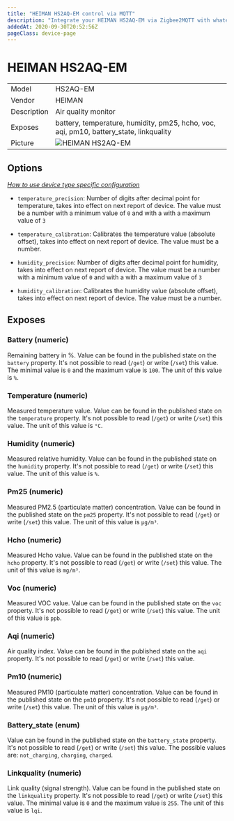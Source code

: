 ```yaml
---
title: "HEIMAN HS2AQ-EM control via MQTT"
description: "Integrate your HEIMAN HS2AQ-EM via Zigbee2MQTT with whatever smart home infrastructure you are using without the vendor's bridge or gateway."
addedAt: 2020-09-30T20:52:56Z
pageClass: device-page
---
```


<!-- !!!! -->
<!-- ATTENTION: This file is auto-generated through docgen! -->
<!-- You can only edit the "Notes"-Section between the two comment lines "Notes BEGIN" and "Notes END". -->
<!-- Do not use h1 or h2 heading within "## Notes"-Section. -->
<!-- !!!! -->

# HEIMAN HS2AQ-EM

|     |     |
|-----|-----|
| Model | HS2AQ-EM  |
| Vendor  | HEIMAN  |
| Description | Air quality monitor |
| Exposes | battery, temperature, humidity, pm25, hcho, voc, aqi, pm10, battery_state, linkquality |
| Picture | ![HEIMAN HS2AQ-EM](https://www.zigbee2mqtt.io/images/devices/HS2AQ-EM.jpg) |


<!-- Notes BEGIN: You can edit here. Add "## Notes" headline if not already present. -->


<!-- Notes END: Do not edit below this line -->


## Options
*[How to use device type specific configuration](../guide/configuration/devices-groups.md#specific-device-options)*

* `temperature_precision`: Number of digits after decimal point for temperature, takes into effect on next report of device. The value must be a number with a minimum value of `0` and with a with a maximum value of `3`

* `temperature_calibration`: Calibrates the temperature value (absolute offset), takes into effect on next report of device. The value must be a number.

* `humidity_precision`: Number of digits after decimal point for humidity, takes into effect on next report of device. The value must be a number with a minimum value of `0` and with a with a maximum value of `3`

* `humidity_calibration`: Calibrates the humidity value (absolute offset), takes into effect on next report of device. The value must be a number.


## Exposes

### Battery (numeric)
Remaining battery in %.
Value can be found in the published state on the `battery` property.
It's not possible to read (`/get`) or write (`/set`) this value.
The minimal value is `0` and the maximum value is `100`.
The unit of this value is `%`.

### Temperature (numeric)
Measured temperature value.
Value can be found in the published state on the `temperature` property.
It's not possible to read (`/get`) or write (`/set`) this value.
The unit of this value is `°C`.

### Humidity (numeric)
Measured relative humidity.
Value can be found in the published state on the `humidity` property.
It's not possible to read (`/get`) or write (`/set`) this value.
The unit of this value is `%`.

### Pm25 (numeric)
Measured PM2.5 (particulate matter) concentration.
Value can be found in the published state on the `pm25` property.
It's not possible to read (`/get`) or write (`/set`) this value.
The unit of this value is `µg/m³`.

### Hcho (numeric)
Measured Hcho value.
Value can be found in the published state on the `hcho` property.
It's not possible to read (`/get`) or write (`/set`) this value.
The unit of this value is `mg/m³`.

### Voc (numeric)
Measured VOC value.
Value can be found in the published state on the `voc` property.
It's not possible to read (`/get`) or write (`/set`) this value.
The unit of this value is `ppb`.

### Aqi (numeric)
Air quality index.
Value can be found in the published state on the `aqi` property.
It's not possible to read (`/get`) or write (`/set`) this value.

### Pm10 (numeric)
Measured PM10 (particulate matter) concentration.
Value can be found in the published state on the `pm10` property.
It's not possible to read (`/get`) or write (`/set`) this value.
The unit of this value is `µg/m³`.

### Battery_state (enum)
Value can be found in the published state on the `battery_state` property.
It's not possible to read (`/get`) or write (`/set`) this value.
The possible values are: `not_charging`, `charging`, `charged`.

### Linkquality (numeric)
Link quality (signal strength).
Value can be found in the published state on the `linkquality` property.
It's not possible to read (`/get`) or write (`/set`) this value.
The minimal value is `0` and the maximum value is `255`.
The unit of this value is `lqi`.

